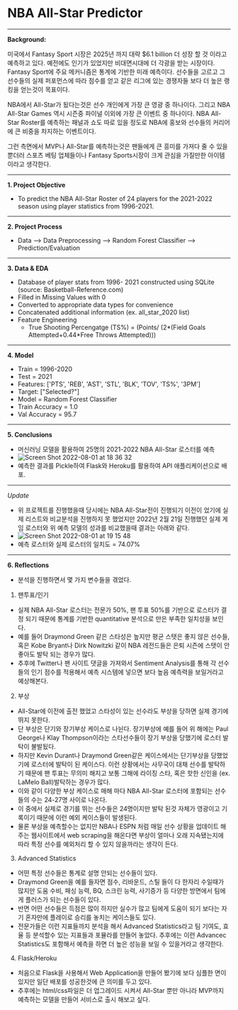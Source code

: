 # NBA All-Star Predictor
___

**Background:**

미국에서 Fantasy Sport 시장은 2025년 까지 대략 $6.1 billion 더 성장 할 것 이라고 예측하고 있다. 예전에도 인기가 있었지만 비대면시대에 더 각광을 받는 시장이다. 
Fantasy Sport에 주요 메커니즘은 통계에 기반한 미래 예측이다. 선수들을 고르고 그 선수들의 실제 퍼포먼스에 따라 점수를 얻고 같은 리그에 있는 경쟁자들 보다 더 높은 랭킹을 얻는것이 목표이다. 

NBA에서 All-Star가 됬다는것은 선수 개인에게 가장 큰 영광 중 하나이다. 그리고 NBA All-Star Games 역시 시즌중 파이널 이외에 가장 큰 이벤트 중 하나이다. 
NBA All-Star Roster를 예측하는 패널과 쇼도 따로 있을 정도로 NBA에 홍보와 선수들의 커리어에 큰 비중을 차지하는 이벤트이다. 

그런 측면에서 MVP나 All-Star를 예측하는것은 팬들에게 큰 흥미를 가져다 줄 수 있을 뿐더러 스포츠 베팅 업체들이나 Fantasy Sports시장이 크게 관심을 가질만한 아이템이라고 생각한다. 
___

**1. Project Objective**
- To predict the NBA All-Star Roster of 24 players for the 2021-2022 season using player statistics from 1996-2021.
___

**2. Project Process**
- Data --> Data Preprocessing --> Random Forest Classifier --> Prediction/Evaluation
___

**3. Data & EDA**
- Database of player stats from 1996- 2021 constructed using SQLite (source: Basketball-Reference.com)
- Filled in Missing Values with 0
- Converted to appropriate data types for convenience
- Concatenated additional information (ex. all_star_2020 list)
- Feature Engineering
  - True Shooting Percengatge (TS%) = (Points/ (2*(Field Goals Attempted+0.44*Free Throws Attempted)))
___

**4. Model**
- Train = 1996-2020
- Test = 2021
- Features: ['PTS', 'REB', 'AST', 'STL', 'BLK', 'TOV', 'TS%', '3PM']
- Target: ["Selected?"]
- Model = Random Forest Classifier
- Train Accuracy = 1.0
- Val Accuracy = 95.7
___

**5. Conclusions**
- 머신러닝 모델을 활용하여 25명의 2021-2022 NBA All-Star 로스터를 예측
- ![Screen Shot 2022-08-01 at 18 36 32](https://user-images.githubusercontent.com/60637777/182119827-e838be88-1ffa-4214-9fd5-7e68f0080900.png)
- 예측한 결과를 Pickle하여 Flask와 Heroku를 활용하여 API 애플리케이션으로 배포. 
___

*Update* 
- 위 프로젝트를 진행했을때 당시에는 NBA All-Star전이 진행되기 이전이 었기에 실제 리스트와 비교분석을 진행하지 못 했었지만 2022년 2월 21일 진행했던 실제 게임 로스터와 위 예측 모델의 성과를 비교했을때 결과는 아래와 같다. 
- ![Screen Shot 2022-08-01 at 19 15 48](https://user-images.githubusercontent.com/60637777/182127111-60cfcd1d-4a73-49ae-adb3-5437c48517c0.png)
- 예측 로스터와 실제 로스터의 일치도 = 74.07% 
___

**6. Reflections**
- 분석을 진행하면서 몇 가지 변수들을 겪었다.

1. 팬투표/인기
- 실제 NBA All-Star 로스터는 전문가 50%, 팬 투표 50%를 기반으로 로스터가 결정 되기 때문에 통계를 기반한 quantitative 분석으로 만은 부족한 일치성을 보인다.
- 예를 들어 Draymond Green 같은 스타성은 높지만 평균 스탯은 좋지 않은 선수들, 혹은 Kobe Bryant나 Dirk Nowitzki 같이 NBA 레전드들은 은퇴 시즌에 스탯이 안 좋아도 발탁 되는 경우가 많다. 
- 추후에 Twitter나 팬 사이트 댓글을 가져와서 Sentiment Analysis를 통해 각 선수들의 인기 점수를 적용해서 예측 시스템에 넣으면 보다 높음 예측력을 보일거라고 예상해본다. 

2. 부상 
- All-Star에 이전에 출전 했었고 스타성이 있는 선수라도 부상을 당하면 실제 경기에 뛰지 못한다. 
- 단 부상은 단기와 장기부상 케이스로 나뉜다. 장기부상에 예를 들어 위 해에는 Paul George나 Klay Thompson이라는 스타선수들이 장기 부상을 당했기에 로스터 발탁이 불발됬다. 
- 하지만 Kevin Durant나 Draymond Green같은 케이스에서는 단기부상을 당했었기에 로스터에 발탁이 된 케이스다. 이런 상황에서는 사무국이 대채 선수를 발탁하기 때문에 팬 투표는 무의미 해지고 보통 그해에 라이징 스타, 혹은 핫한 신인을 (ex. LaMelo Ball)발탁하는 경우가 많다. 
- 이와 같이 다양한 부상 케이스로 매해 마다 NBA All-Star 로스터에 포함되는 선수들의 수는 24-27명 사이로 나온다.
- 이 중에서 실제로 경기를 뛰는 선수들은 24명이지만 발탁 된것 자체가 영광이고 기록이기 때문에 이런 예외 케이스들이 발생된다. 
- 물론 부상을 예측할수는 없지만 NBA나 ESPN 처럼 매일 선수 상황을 업데이트 해주는 웹사이트에서 web scraping을 해온다면 부상이 얼마나 오래 지속됐는지에 따라 특정 선수를 예외처리 할 수 있지 않을까라는 생각이 든다.

3. Advanced Statistics
- 어떤 특정 선수들은 통계로 설명 안되는 선수들이 있다. 
- Draymond Green을 예를 들자면 점수, 리바운드, 스틸 들이 다 한자리 수일때가 많지만 도움 수비, 패싱 능력, BQ, 스크린 능력, 사기증가 등 다양한 방면에서 팀에게 플러스가 되는 선수들이 있다. 
- 반면 어떤 선수들은 득점은 많이 하지만 실수가 많고 팀에게 도움이 되기 보다는 자기 혼자만에 플레이로 승리를 놓치는 케이스들도 있다. 
- 전문가들은 이런 지표들까지 분석을 해서 Advanced Statistics라고 팀 기여도, 효율 등 분석할수 있는 지표들과 포뮬라를 만들어 놓았다. 추후에는 이런 Advancec Statistics도 포함해서 예측을 하면 더 높은 성능을 보일 수 있을거라고 생각한다. 

4. Flask/Heroku
- 처음으로 Flask을 사용해서 Web Application을 만들어 봤기에 보다 심플한 면이 있지만 일단 배포를 성공한것에 큰 의미를 두고 있다. 
- 추후에는 html/css파일은 더 업그레이드 시켜서 All-Star 뿐만 아니라 MVP까지 예측하는 모델을 만들어 서비스로 출시 해보고 싶다. 
